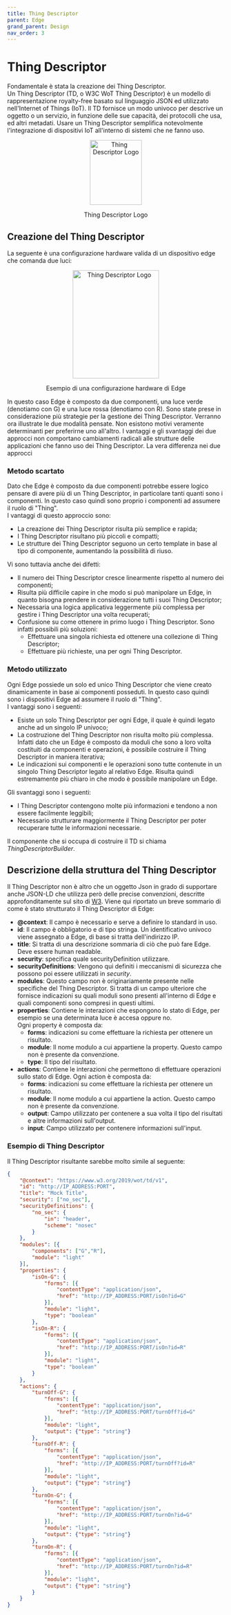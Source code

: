 ```yaml
---
title: Thing Descriptor
parent: Edge
grand_parent: Design
nav_order: 3
---
```


# Thing Descriptor

Fondamentale è stata la creazione dei Thing Descriptor.  
Un Thing Descriptor (TD, o W3C WoT Thing Descriptor) è un modello di rappresentazione royalty-free basato sul linguaggio JSON ed utilizzato nell'Internet of Things (IoT).
Il TD fornisce un modo univoco per descrive un oggetto o un servizio, in funzione delle sue capacità, dei protocolli che usa, ed altri metadati.
Usare un Thing Descriptor semplifica notevolmente l'integrazione di dispositivi IoT all'interno di sistemi che ne fanno uso.

<div align="center">
<img src="https://upload.wikimedia.org/wikipedia/commons/e/e1/ThingDescription_Logo.png" alt="Thing Descriptor Logo" width="120" height="150">
<p align="center">Thing Descriptor Logo</p>
</div>

## Creazione del Thing Descriptor
La seguente è una configurazione hardware valida di un dispositivo edge che comanda due luci:

<div align="center">
<img src="https://images2.imgbox.com/30/61/jHL2Vsxd_o.png" alt="Thing Descriptor Logo" width="200" height="250">
<p align="center">Esempio di una configurazione hardware di Edge</p>
</div>

In questo caso Edge è composto da due componenti, una luce verde (denotiamo con G) e una luce rossa (denotiamo con R).
Sono state prese in considerazione più strategie per la gestione dei Thing Descriptor. Verranno ora illustrate le due modalità pensate. Non esistono motivi veramente determinanti per preferirne uno all'altro. I vantaggi e gli svantaggi dei due approcci non comportano cambiamenti radicali alle strutture delle applicazioni che fanno uso dei Thing Descriptor. La vera differenza nei due approcci

### Metodo scartato
Dato che Edge è composto da due componenti potrebbe essere logico pensare di avere più di un Thing Descriptor, in particolare tanti quanti sono i componenti. In questo caso quindi sono proprio i componenti ad assumere il ruolo di "Thing".  
I vantaggi di questo approccio sono:

- La creazione dei Thing Descriptor risulta più semplice e rapida;
- I Thing Descriptor risultano più piccoli e compatti;
- Le strutture dei Thing Descriptor seguono un certo template in base al tipo di componente, aumentando la possibilità di riuso.
  
Vi sono tuttavia anche dei difetti:

- Il numero dei Thing Descriptor cresce linearmente rispetto al numero dei componenti;
- Risulta più difficile capire in che modo si può manipolare un Edge, in quanto bisogna prendere in considerazione tutti i suoi Thing Descriptor;
- Necessaria una logica applicativa leggermente più complessa per gestire i Thing Descriptor una volta recuperati;
- Confusione su come ottenere in primo luogo i Thing Descriptor. Sono infatti possibili più soluzioni:
  - Effettuare una singola richiesta ed ottenere una collezione di Thing Descriptor;
  - Effettuare più richieste, una per ogni Thing Descriptor. 

### Metodo utilizzato

Ogni Edge possiede un solo ed unico Thing Descriptor che viene creato dinamicamente in base ai componenti posseduti. In questo caso quindi sono i dispositivi Edge ad assumere il ruolo di "Thing".  
I vantaggi sono i seguenti:

- Esiste un solo Thing Descriptor per ogni Edge, il quale è quindi legato anche ad un singolo IP univoco;
- La costruzione del Thing Descriptor non risulta molto più complessa. Infatti dato che un Edge è composto da moduli che sono a loro volta costituiti da componenti e operazioni, è possibile costruire il Thing Descriptor in maniera iterativa;
- Le indicazioni sui componenti e le operazioni sono tutte contenute in un singolo Thing Descriptor legato al relativo Edge. Risulta quindi estremamente più chiaro in che modo è possibile manipolare un Edge.

Gli svantaggi sono i seguenti:

- I Thing Descriptor contengono molte più informazioni e tendono a non essere facilmente leggibili;
- Necessario strutturare maggiormente il Thing Descriptor per poter recuperare tutte le informazioni necessarie.

Il componente che si occupa di costruire il TD si chiama _ThingDescriptorBuilder_.


## Descrizione della struttura del Thing Descriptor

Il Thing Descriptor non è altro che un oggetto Json in grado di supportare anche JSON-LD che utilizza però delle precise convenzioni, descritte approfonditamente sul sito di [W3](https://www.w3.org/TR/wot-thing-description/).
Viene qui riportato un breve sommario di come è stato strutturato il Thing Descriptor di Edge:

- **@context**: Il campo è necessario e serve a definire lo standard in uso.
- **id**: Il campo è obbligatorio e di tipo stringa. Un identificativo univoco viene assegnato a Edge, di base si tratta dell'indirizzo IP.
- **title**: Si tratta di una descrizione sommaria di ciò che può fare Edge. Deve essere human readable.
- **security**: specifica quale securityDefinition utilizzare.
- **securityDefinitions**: Vengono qui definiti i meccanismi di sicurezza che possono poi essere utilizzati in _security_.
- **modules**: Questo campo non è originariamente presente nelle specifiche del Thing Descriptor. Si tratta di un campo ulteriore che fornisce indicazioni su quali moduli sono presenti all'interno di Edge e quali componenti sono compresi in questi ultimi.
- **properties**: Contiene le interazioni che espongono lo stato di Edge, per esempio se una determinata luce è accesa oppure no.  
Ogni property è composta da:
  - **forms**: indicazioni su come effettuare la richiesta per ottenere un risultato.
  - **module**: Il nome modulo a cui appartiene la property. Questo campo non è presente da convenzione.
  - **type**: Il tipo del risultato.
- **actions**: Contiene le interazioni che permettono di effettuare operazioni sullo stato di Edge. Ogni action è composta da:
  - **forms**: indicazioni su come effettuare la richiesta per ottenere un risultato.
  - **module**: Il nome modulo a cui appartiene la action. Questo campo non è presente da convenzione.
  - **output**: Campo utilizzato per contenere a sua volta il tipo del risultati e altre informazioni sull'output.
  - **input**: Campo utilizzato per contenere informazioni sull'input.
### Esempio di Thing Descriptor

Il Thing Descriptor risultante sarebbe molto simile al seguente:
``` json
{
    "@context": "https://www.w3.org/2019/wot/td/v1",
    "id": "http://IP_ADDRESS:PORT",
    "title": "Mock Title",
    "security": ["no_sec"],
    "securityDefinitions": {
        "no_sec": {
            "in": "header",
            "scheme": "nosec"
        }
    },
    "modules": [{
        "components": ["G","R"],
        "module": "light"
    }],
    "properties": {
        "isOn-G": {
            "forms": [{
                "contentType": "application/json",
                "href": "http://IP_ADDRESS:PORT/isOn?id=G"
            }],
            "module": "light",
            "type": "boolean"
        },
        "isOn-R": {
            "forms": [{
                "contentType": "application/json",
                "href": "http://IP_ADDRESS:PORT/isOn?id=R"
            }],
            "module": "light",
            "type": "boolean"
        }
    },
    "actions": {
        "turnOff-G": {
            "forms": [{
                "contentType": "application/json",
                "href": "http://IP_ADDRESS:PORT/turnOff?id=G"
            }],
            "module": "light",
            "output": {"type": "string"}
        },
        "turnOff-R": {
            "forms": [{
                "contentType": "application/json",
                "href": "http://IP_ADDRESS:PORT/turnOff?id=R"
            }],
            "module": "light",
            "output": {"type": "string"}
        },
        "turnOn-G": {
            "forms": [{
                "contentType": "application/json",
                "href": "http://IP_ADDRESS:PORT/turnOn?id=G"
            }],
            "module": "light",
            "output": {"type": "string"}
        },
        "turnOn-R": {
            "forms": [{
                "contentType": "application/json",
                "href": "http://IP_ADDRESS:PORT/turnOn?id=R"
            }],
            "module": "light",
            "output": {"type": "string"}
        }
    }
}
```


